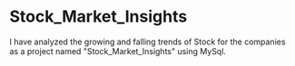 # Stock_Market_Insights
I have analyzed the growing and falling trends of Stock for the companies as a project named "Stock_Market_Insights" using MySql.
